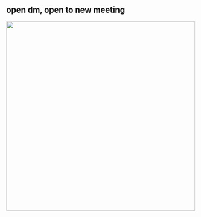 ## open dm, open to new meeting
<img src="https://github.com/user-attachments/assets/a15182ba-c50b-42ff-817f-127b00481bd2" width="500"/>

<!--
**Spolthem/Spolthem** is a ✨ _special_ ✨ repository because its `README.md` (this file) appears on your GitHub profile.

Here are some ideas to get you started:

- 🔭 I’m currently working on ...
- 🌱 I’m currently learning ...
- 👯 I’m looking to collaborate on ...
- 🤔 I’m looking for help with ...
- 💬 Ask me about ...
- 📫 How to reach me: ...
- 😄 Pronouns: ...
- ⚡ Fun fact: ...
-->
